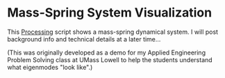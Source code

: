 # Mass-Spring System Visualization

This [Processing](https://processing.org/) script shows a mass-spring dynamical system.  I will post background info and technical details at a later time...

(This was originally developed as a demo for my Applied Engineering Problem Solving class at UMass Lowell to help the students understand what eigenmodes "look like".)
